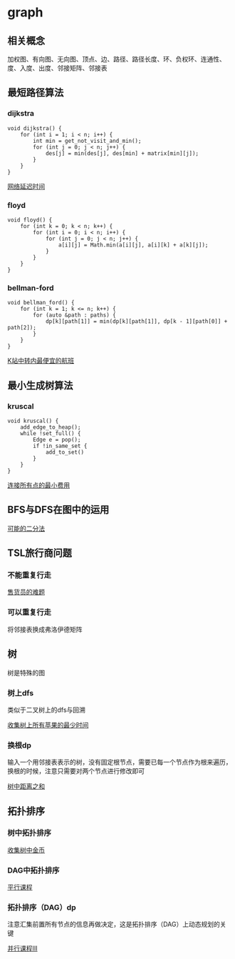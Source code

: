 # graph



## 相关概念

加权图、有向图、无向图、顶点、边、路径、路径长度、环、负权环、连通性、度、入度、出度、邻接矩阵、邻接表



## 最短路径算法

### dijkstra

```
void dijkstra() {
    for (int i = 1; i < n; i++) {
        int min = get_not_visit_and_min();
        for (int j = 0; j < n; j++) {
            des[j] = min(des[j], des[min] + matrix[min][j]);
        }
    }
}
```

[网络延迟时间](./code/网络延迟时间.java)

### floyd

```
void floyd() {
    for (int k = 0; k < n; k++) {
        for (int i = 0; i < n; i++) {
            for (int j = 0; j < n; j++) {
                a[i][j] = Math.min(a[i][j], a[i][k] + a[k][j]);
            }
        }
    }
}
```

### bellman-ford

```
void bellman_ford() {
    for (int k = 1; k <= n; k++) {
        for (auto &path : paths) {
            dp[k][path[1]] = min(dp[k][path[1]], dp[k - 1][path[0]] + path[2]);
        }
    }
}
```

[K站中转内最便宜的航班](./code/K站中转内最便宜的航班.java)



## 最小生成树算法

### kruscal

```
void kruscal() {
    add_edge_to_heap();
    while !set_full() {
        Edge e = pop();
        if !in_same_set {
            add_to_set()
        }
    }
}
```

[连接所有点的最小费用](./code/连接所有点的最小费用.java)



## BFS与DFS在图中的运用

[可能的二分法](./code/可能的二分法.java)



## TSL旅行商问题

### 不能重复行走

[售货员的难题](./code/售货员的难题.cpp)

### 可以重复行走

将邻接表换成弗洛伊德矩阵



## 树

树是特殊的图

### 树上dfs

类似于二叉树上的dfs与回溯

[收集树上所有苹果的最少时间](./code/收集树上所有苹果的最少时间.cpp)



### 换根dp

输入一个用邻接表表示的树，没有固定根节点，需要已每一个节点作为根来遍历，换根的时候，注意只需要对两个节点进行修改即可

[树中距离之和](./code/树中距离之和.cpp)




## 拓扑排序

### 树中拓扑排序

[收集树中金币](./code/收集树中金币.cpp)

### DAG中拓扑排序

[平行课程](./code/平行课程.java)

### 拓扑排序（DAG）dp

注意汇集前置所有节点的信息再做决定，这是拓扑排序（DAG）上动态规划的关键

[并行课程III](./code/并行课程III.cpp)







